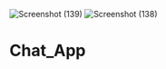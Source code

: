![Screenshot (139)](https://user-images.githubusercontent.com/101915963/192551512-8d93ddbc-1d00-43cc-92fd-d72b0188d1f2.png)
![Screenshot (138)](https://user-images.githubusercontent.com/101915963/192551254-c12a627b-864f-420a-9532-c2ad0e914957.png)
# Chat_App
